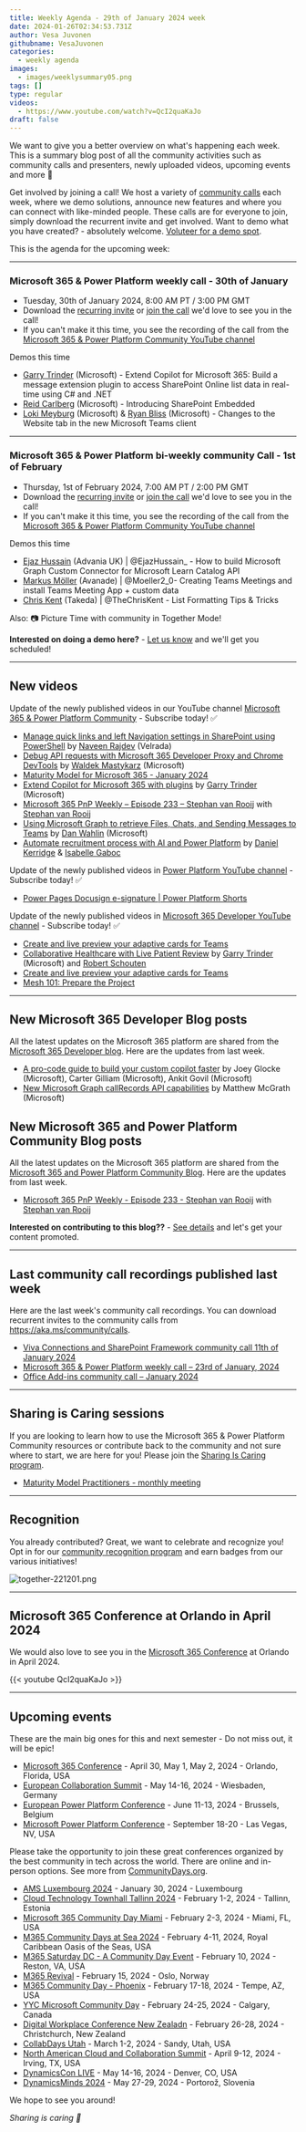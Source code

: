 ```yaml
---
title: Weekly Agenda - 29th of January 2024 week
date: 2024-01-26T02:34:53.731Z
author: Vesa Juvonen
githubname: VesaJuvonen
categories:
  - weekly agenda
images:
  - images/weeklysummary05.png
tags: []
type: regular
videos:
  - https://www.youtube.com/watch?v=QcI2quaKaJo
draft: false
---
```


We want to give you a better overview on what's happening each week. This is a summary blog post of all the community activities such as community calls and presenters, newly uploaded videos, upcoming events and more 🚀 

Get involved by joining a call! We host a variety of [community calls](https://aka.ms/community/calls) each week, where we demo solutions, announce new features and where you can connect with like-minded people. These calls are for everyone to join, simply download the recurrent invite and get involved. Want to demo what you have created? - absolutely welcome. [Voluteer for a demo spot](https://aka.ms/community/request/demo).

This is the agenda for the upcoming week:

---

### Microsoft 365 & Power Platform weekly call - 30th of January

* Tuesday, 30th of January 2024, 8:00 AM PT / 3:00 PM GMT
* Download the [recurring invite](https://aka.ms/m365-dev-call) or [join the call](https://aka.ms/m365-dev-call-join) we'd love to see you in the call!
* If you can't make it this time, you see the recording of the call from the [Microsoft 365 & Power Platform Community YouTube channel](https://www.youtube.com/playlist?list=PLR9nK3mnD-OUQOW86tT5dkCRQAVGY7DlH)

Demos this time

* [Garry Trinder](https://www.linkedin.com/in/garry-trinder/) (Microsoft) - Extend Copilot for Microsoft 365: Build a message extension plugin to access SharePoint Online list data in real-time using C# and .NET
* [Reid Carlberg](https://www.linkedin.com/in/reidcarlberg/) (Microsoft) - Introducing SharePoint Embedded
* [Loki Meyburg](https://www.linkedin.com/in/lokimeyburg/) (Microsoft) & [Ryan Bliss](https://www.linkedin.com/in/ryanbliss/) (Microsoft) - Changes to the Website tab in the new Microsoft Teams client

---

### Microsoft 365 & Power Platform bi-weekly community Call - 1st of February

* Thursday, 1st of February 2024, 7:00 AM PT / 2:00 PM GMT
* Download the [recurring invite](https://aka.ms/spdev-sig-call) or [join the call](https://aka.ms/spdev-sig-call-join) we'd love to see you in the call!
* If you can't make it this time, you see the recording of the call from the [Microsoft 365 & Power Platform Community YouTube channel](https://www.youtube.com/watch?v=gAqUr9wa2_0&list=PLR9nK3mnD-OURfm5Ypu-wK52cxBv_gXCA)

Demos this time

* [Ejaz Hussain](https://twitter.com/EjazHussain_) (Advania UK) | @EjazHussain_ - How to build Microsoft Graph Custom Connector for Microsoft Learn Catalog API
* [Markus Möller](https://twitter.com/Moeller2_0) (Avanade) | @Moeller2_0- Creating Teams Meetings and install Teams Meeting App + custom data​
* [Chris Kent](https://twitter.com/theChrisKent) (Takeda) | @TheChrisKent - List Formatting Tips & Tricks



Also: 📷 Picture Time with community in Together Mode!

**Interested on doing a demo here?** - [Let us know](https://aka.ms/community/request/demo) and we'll get you scheduled!

---

## New videos 

Update of the newly published videos in our YouTube channel [Microsoft 365 & Power Platform Community](https://www.youtube.com/channel/UC_mKdhw-V6CeCM7gTo_Iy7w) - Subscribe today! ✅

* [Manage quick links and left Navigation settings in SharePoint using PowerShell](https://www.youtube.com/watch?v=LloOsnI9858) by [Naveen Rajdev](https://www.linkedin.com/in/naveen-rajdev-44529535/) (Velrada)
* [Debug API requests with Microsoft 365 Developer Proxy and Chrome DevTools](https://www.youtube.com/watch?v=LO82Uv0c22U) by [Waldek Mastykarz](https://www.linkedin.com/in/waldekmastykarz/) (Microsoft)
* [Maturity Model for Microsoft 365 - January 2024](https://www.youtube.com/watch?v=mzxKVtOwMpI)
* [Extend Copilot for Microsoft 365 with plugins](https://www.youtube.com/watch?v=ePLgSsje4Fw) by [Garry Trinder](https://www.linkedin.com/in/garry-trinder/) (Microsoft)
* [Microsoft 365 PnP Weekly – Episode 233 – Stephan van Rooij](https://www.youtube.com/watch?v=Y6stCc4H-SM) with [Stephan van Rooij](https://www.linkedin.com/in/stephanvanrooij/)
* [Using Microsoft Graph to retrieve Files, Chats, and Sending Messages to Teams](https://www.youtube.com/watch?v=pkph3eDMG9k) by [Dan Wahlin](https://www.linkedin.com/in/danwahlin/) (Microsoft)
* [Automate recruitment process with AI and Power Platform](https://www.youtube.com/watch?v=HWV_ufdmuQ4) by [Daniel Kerridge](https://www.linkedin.com/in/danielkerridge/) & [Isabelle Gaboc](https://www.linkedin.com/in/isabellegaboc/)

Update of the newly published videos in [Power Platform YouTube channel](https://www.youtube.com/@mspowerplatform) - Subscribe today! ✅

* [Power Pages Docusign e-signature | Power Platform Shorts](https://www.youtube.com/watch?v=xvxspc-jLDE)


Update of the newly published videos in [Microsoft 365 Developer YouTube channel](https://www.youtube.com/@Microsoft365Developer) - Subscribe today! ✅

* [Create and live preview your adaptive cards for Teams](https://www.youtube.com/watch?v=RzI1DINaSzM)
* [Collaborative Healthcare with Live Patient Review](https://www.youtube.com/watch?v=Ga2fPTd4X8E) by [Garry Trinder](https://www.linkedin.com/in/garry-trinder/) (Microsoft) and [Robert Schouten](https://www.linkedin.com/in/rfjschouten/)
* [Create and live preview your adaptive cards for Teams](https://www.youtube.com/watch?v=RzI1DINaSzM)
* [Mesh 101: Prepare the Project](https://www.youtube.com/watch?v=snvNgvZIO4E)

---

## New Microsoft 365 Developer Blog posts

All the latest updates on the Microsoft 365 platform are shared from the [Microsoft 365 Developer blog](https://devblogs.microsoft.com/microsoft365dev/). Here are the updates from last week.

* [A pro-code guide to build your custom copilot faster](https://devblogs.microsoft.com/microsoft365dev/a-pro-code-guide-to-build-your-custom-copilot-faster/) by Joey Glocke (Microsoft), Carter Gilliam (Microsoft), Ankit Govil (Microsoft)
* [New Microsoft Graph callRecords API capabilities](https://devblogs.microsoft.com/microsoft365dev/new-microsoft-graph-callrecords-api-capabilities/) by Matthew McGrath (Microsoft)


## New Microsoft 365 and Power Platform Community Blog posts

All the latest updates on the Microsoft 365 platform are shared from the [Microsoft 365 and Power Platform Community Blog](https://pnp.github.io/blog/). Here are the updates from last week.

* [Microsoft 365 PnP Weekly - Episode 233 - Stephan van Rooij](https://pnp.github.io/blog/microsoft-365-pnp-weekly/episode-233/) with [Stephan van Rooij](https://www.linkedin.com/in/stephanvanrooij/)

**Interested on contributing to this blog??** - [See details](https://pnp.github.io/blog/post/contribute-blog/) and let's get your content promoted.

---

## Last community call recordings published last week

Here are the last week's community call recordings. You can download recurrent invites to the community calls from https://aka.ms/community/calls.

* [Viva Connections and SharePoint Framework community call 11th of January 2024](https://www.youtube.com/watch?v=onn4-J6XprM)
* [Microsoft 365 & Power Platform weekly call – 23rd of January, 2024](https://www.youtube.com/watch?v=r4d7di9GbmM)
* [Office Add-ins community call – January 2024](https://www.youtube.com/watch?v=puCPsUZVT2U)

---

## Sharing is Caring sessions

If you are looking to learn how to use the Microsoft 365 & Power Platform Community resources or contribute back to the community and not sure where to start, we are here for you! Please join the [Sharing Is Caring program](https://pnp.github.io/sharing-is-caring/).

* [Maturity Model Practitioners - monthly meeting](https://aka.ms/mm4m365/invite)

---

## Recognition

You already contributed? Great, we want to celebrate and recognize you! Opt in for our [community recognition program](https://pnp.github.io/recognitionprogram/) and earn badges from our various initiatives! 

![together-221201.png](images/community-recognization-program.png)

---

## Microsoft 365 Conference at Orlando in April 2024

We would also love to see you in the [Microsoft 365 Conference](https://m365conf.com/) at Orlando in April 2024.

{{< youtube QcI2quaKaJo >}}

---

## Upcoming events

These are the main big ones for this and next semester - Do not miss out, it will be epic!

* [Microsoft 365 Conference](https://m365conf.com/#!/) - April 30, May 1, May 2, 2024 - Orlando, Florida, USA
* [European Collaboration Summit](https://www.cloudsummit.eu/) - May 14-16, 2024 - Wiesbaden, Germany
* [European Power Platform Conference](https://www.sharepointeurope.com/european-power-platform-conference/) - June 11-13, 2024 - Brussels, Belgium
* [Microsoft Power Platform Conference](https://powerplatformconf.com/#!/) - September 18-20 - Las Vegas, NV, USA

Please take the opportunity to join these great conferences organized by the best community in tech across the world. There are online and in-person options. See more from [CommunityDays.org](https://www.communitydays.org/).

* [AMS Luxembourg 2024](https://communitydays.org/event/2024-01-30/ams-luxembourg-2024) - January 30, 2024 - Luxembourg
* [Cloud Technology Townhall Tallinn 2024](https://www.communitydays.org/event/2024-02-01/cloud-technology-townhall-tallinn-2024) - February 1-2, 2024 - Tallinn, Estonia
* [Microsoft 365 Community Day Miami](https://www.communitydays.org/event/2024-02-02/microsoft-365-community-day-miami) - February 2-3, 2024 - Miami, FL, USA
* [M365 Community Days at Sea 2024](https://www.communitydays.org/event/2024-02-04/m365-community-days-at-sea-2024) - February 4-11, 2024, Royal Caribbean Oasis of the Seas, USA
* [M365 Saturday DC - A Community Day Event](https://www.communitydays.org/event/2024-02-10/m365-saturday-dc-a-community-day-event) - February 10, 2024 - Reston, VA, USA
* [M365 Revival](https://www.communitydays.org/event/2024-02-15/m365-revival) - February 15, 2024 - Oslo, Norway
* [M365 Community Day - Phoenix](https://www.communitydays.org/event/2024-01-13/m365-community-day-phoenix) - February 17-18, 2024 - Tempe, AZ, USA
* [YYC Microsoft Community Day](https://www.communitydays.org/event/2024-02-24/yyc-microsoft-community-day) - February 24-25, 2024 - Calgary, Canada
* [Digital Workplace Conference New Zealadn](https://www.communitydays.org/event/2024-02-27/digital-workplace-conference-new-zealand) - February 26-28, 2024 - Christchurch, New Zealand
* [CollabDays Utah](https://www.communitydays.org/event/2024-03-01/collabdays-utah) - March 1-2, 2024 - Sandy, Utah, USA
* [North American Cloud and Collaboration Summit](https://www.communitydays.org/event/2024-04-09/north-american-cloud-and-collaboration-summit) - April 9-12, 2024 - Irving, TX, USA
* [DynamicsCon LIVE](https://www.communitydays.org/event/2024-05-13/dynamicscon-live) - May 14-16, 2024 - Denver, CO, USA
* [DynamicsMinds 2024](https://www.communitydays.org/event/2024-05-27/dynamicsminds-2024) - May 27-29, 2024 - Portorož, Slovenia

We hope to see you around!

_Sharing is caring 🧡_
